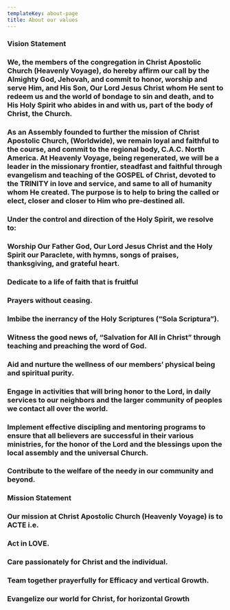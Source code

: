 ```yaml
---
templateKey: about-page
title: About our values
---
```

### 

### Vision Statement

### 

### We, the members of the congregation in Christ Apostolic Church (Heavenly Voyage), do hereby affirm our call by the Almighty God, Jehovah, and commit to honor, worship and serve Him, and His Son, Our Lord Jesus Christ whom He sent to redeem us and the world of bondage to sin and death, and to His Holy Spirit who abides in and with us, part of the body of Christ, the Church.

### 

### As an Assembly founded to further the mission of Christ Apostolic Church, (Worldwide), we remain loyal and faithful to the course, and commit to the regional body, C.A.C. North America.  At Heavenly Voyage, being regenerated, we will be a leader in the missionary frontier, steadfast and faithful through evangelism and teaching of the GOSPEL of Christ, devoted to the TRINITY in love and service, and same to all of humanity whom He created. The purpose is to help to bring the called or elect, closer and closer to Him who pre-destined all.

### 

### Under the control and direction of the Holy Spirit, we resolve to:

### Worship Our Father God, Our Lord Jesus Christ and the Holy Spirit our Paraclete, with hymns, songs of praises, thanksgiving, and grateful heart.

### Dedicate to a life of faith that is fruitful

### Prayers without ceasing.

### Imbibe the inerrancy of the Holy Scriptures (“Sola Scriptura”).

### Witness the good news of, “Salvation for All in Christ” through teaching and preaching the word of God.

### Aid and nurture the wellness of our members’ physical being and spiritual purity.

### Engage in activities that will bring honor to the Lord, in daily services to our neighbors and the larger community of peoples we contact all over the world. 

### Implement effective discipling and mentoring programs to ensure that all believers are successful in their various ministries, for the honor of the Lord and the blessings upon the local assembly and the universal Church.

### Contribute to the welfare of the needy in our community and beyond.

### 

### 

### 

### Mission Statement

### Our mission at Christ Apostolic Church (Heavenly Voyage) is to ACTE i.e.

### Act in LOVE.

### Care passionately for Christ and the individual.

### Team together prayerfully for Efficacy and vertical Growth.

### Evangelize our world for Christ, for horizontal Growth
